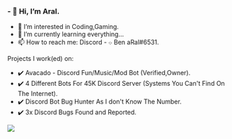 ### - 👋 Hi, I’m Aral.
- 👀 I’m interested in Coding,Gaming.
- 🌱 I’m currently learning everything...
- 📫 How to reach me: Discord - ⌔ Ben aRal#6531.

Projects I work(ed) on:

- ✔️ Avacado - Discord Fun/Music/Mod Bot (Verified,Owner).
- ✔️ 4 Different Bots For 45K Discord Server (Systems You Can't Find On The Internet).
- ✔️ Discord Bot Bug Hunter As I don't Know The Number.
- ✔️ 3x Discord Bugs Found and Reported.

![](https://komarev.com/ghpvc/?username=Developergoth)
